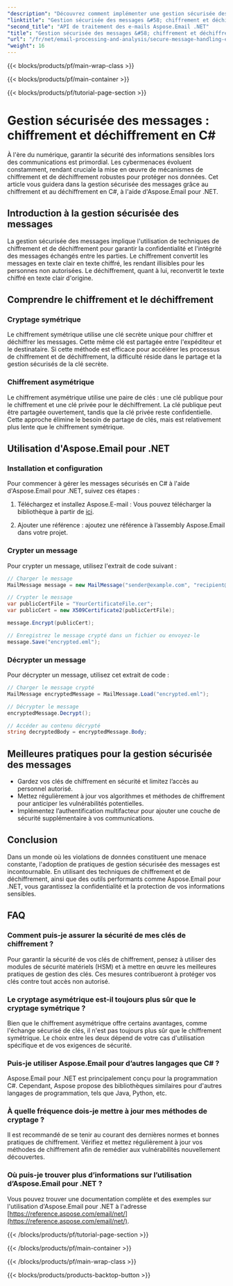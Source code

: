 ```yaml
---
"description": "Découvrez comment implémenter une gestion sécurisée des messages avec chiffrement et déchiffrement en C# avec Aspose.Email pour .NET. Protégez efficacement vos données sensibles."
"linktitle": "Gestion sécurisée des messages &#58; chiffrement et déchiffrement en C#"
"second_title": "API de traitement des e-mails Aspose.Email .NET"
"title": "Gestion sécurisée des messages &#58; chiffrement et déchiffrement en C#"
"url": "/fr/net/email-processing-and-analysis/secure-message-handling-encryption-and-decryption-in-csharp/"
"weight": 16
---
```


{{< blocks/products/pf/main-wrap-class >}}

{{< blocks/products/pf/main-container >}}

{{< blocks/products/pf/tutorial-page-section >}}

# Gestion sécurisée des messages : chiffrement et déchiffrement en C#


À l'ère du numérique, garantir la sécurité des informations sensibles lors des communications est primordial. Les cybermenaces évoluent constamment, rendant cruciale la mise en œuvre de mécanismes de chiffrement et de déchiffrement robustes pour protéger nos données. Cet article vous guidera dans la gestion sécurisée des messages grâce au chiffrement et au déchiffrement en C#, à l'aide d'Aspose.Email pour .NET.

## Introduction à la gestion sécurisée des messages

La gestion sécurisée des messages implique l'utilisation de techniques de chiffrement et de déchiffrement pour garantir la confidentialité et l'intégrité des messages échangés entre les parties. Le chiffrement convertit les messages en texte clair en texte chiffré, les rendant illisibles pour les personnes non autorisées. Le déchiffrement, quant à lui, reconvertit le texte chiffré en texte clair d'origine.

## Comprendre le chiffrement et le déchiffrement

### Cryptage symétrique

Le chiffrement symétrique utilise une clé secrète unique pour chiffrer et déchiffrer les messages. Cette même clé est partagée entre l'expéditeur et le destinataire. Si cette méthode est efficace pour accélérer les processus de chiffrement et de déchiffrement, la difficulté réside dans le partage et la gestion sécurisés de la clé secrète.

### Chiffrement asymétrique

Le chiffrement asymétrique utilise une paire de clés : une clé publique pour le chiffrement et une clé privée pour le déchiffrement. La clé publique peut être partagée ouvertement, tandis que la clé privée reste confidentielle. Cette approche élimine le besoin de partage de clés, mais est relativement plus lente que le chiffrement symétrique.

## Utilisation d'Aspose.Email pour .NET

### Installation et configuration

Pour commencer à gérer les messages sécurisés en C# à l'aide d'Aspose.Email pour .NET, suivez ces étapes :

1. Téléchargez et installez Aspose.E-mail : Vous pouvez télécharger la bibliothèque à partir de [ici](https://releases.aspose.com/email/net).

2. Ajouter une référence : ajoutez une référence à l’assembly Aspose.Email dans votre projet.

### Crypter un message

Pour crypter un message, utilisez l'extrait de code suivant :

```csharp
// Charger le message
MailMessage message = new MailMessage("sender@example.com", "recipient@example.com", "Subject", "Message body");

// Crypter le message
var publicCertFile = "YourCertificateFile.cer";
var publicCert = new X509Certificate2(publicCertFile);

message.Encrypt(publicCert);

// Enregistrez le message crypté dans un fichier ou envoyez-le
message.Save("encrypted.eml");
```

### Décrypter un message

Pour décrypter un message, utilisez cet extrait de code :

```csharp
// Charger le message crypté
MailMessage encryptedMessage = MailMessage.Load("encrypted.eml");

// Décrypter le message
encryptedMessage.Decrypt();

// Accéder au contenu décrypté
string decryptedBody = encryptedMessage.Body;
```

## Meilleures pratiques pour la gestion sécurisée des messages

- Gardez vos clés de chiffrement en sécurité et limitez l’accès au personnel autorisé.
- Mettez régulièrement à jour vos algorithmes et méthodes de chiffrement pour anticiper les vulnérabilités potentielles.
- Implémentez l’authentification multifacteur pour ajouter une couche de sécurité supplémentaire à vos communications.

## Conclusion

Dans un monde où les violations de données constituent une menace constante, l'adoption de pratiques de gestion sécurisée des messages est incontournable. En utilisant des techniques de chiffrement et de déchiffrement, ainsi que des outils performants comme Aspose.Email pour .NET, vous garantissez la confidentialité et la protection de vos informations sensibles.

## FAQ

### Comment puis-je assurer la sécurité de mes clés de chiffrement ?

Pour garantir la sécurité de vos clés de chiffrement, pensez à utiliser des modules de sécurité matériels (HSM) et à mettre en œuvre les meilleures pratiques de gestion des clés. Ces mesures contribueront à protéger vos clés contre tout accès non autorisé.

### Le cryptage asymétrique est-il toujours plus sûr que le cryptage symétrique ?

Bien que le chiffrement asymétrique offre certains avantages, comme l'échange sécurisé de clés, il n'est pas toujours plus sûr que le chiffrement symétrique. Le choix entre les deux dépend de votre cas d'utilisation spécifique et de vos exigences de sécurité.

### Puis-je utiliser Aspose.Email pour d’autres langages que C# ?

Aspose.Email pour .NET est principalement conçu pour la programmation C#. Cependant, Aspose propose des bibliothèques similaires pour d'autres langages de programmation, tels que Java, Python, etc.

### À quelle fréquence dois-je mettre à jour mes méthodes de cryptage ?

Il est recommandé de se tenir au courant des dernières normes et bonnes pratiques de chiffrement. Vérifiez et mettez régulièrement à jour vos méthodes de chiffrement afin de remédier aux vulnérabilités nouvellement découvertes.

### Où puis-je trouver plus d’informations sur l’utilisation d’Aspose.Email pour .NET ?

Vous pouvez trouver une documentation complète et des exemples sur l'utilisation d'Aspose.Email pour .NET à l'adresse [https://reference.aspose.com/email/net/](https://reference.aspose.com/email/net/).

{{< /blocks/products/pf/tutorial-page-section >}}

{{< /blocks/products/pf/main-container >}}

{{< /blocks/products/pf/main-wrap-class >}}

{{< blocks/products/products-backtop-button >}}